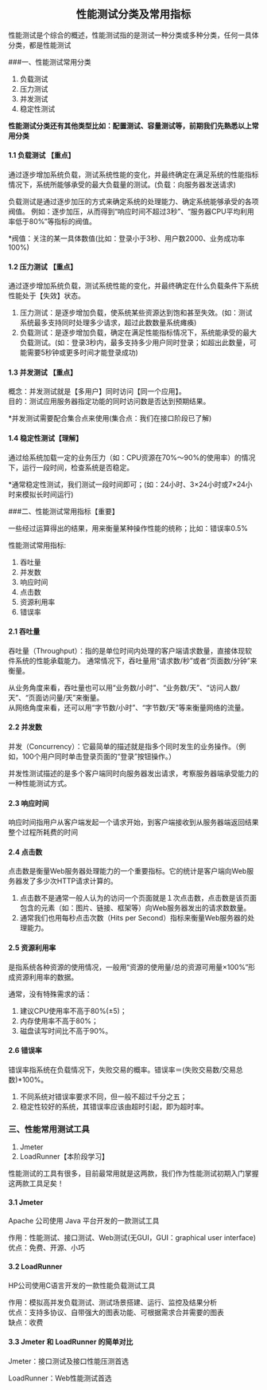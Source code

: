 ## <center>性能测试分类及常用指标</center>

性能测试是个综合的概述，性能测试指的是测试一种分类或多种分类，任何一具体分类，都是性能测试

###一、性能测试常用分类

1. 负载测试
2. 压力测试
3. 并发测试 
4. 稳定性测试

**性能测试分类还有其他类型比如：配置测试、容量测试等，前期我们先熟悉以上常用分类**

#### 1.1 负载测试 【重点】

通过逐步增加系统负载，测试系统性能的变化，并最终确定在满足系统的性能指标情况下，系统所能够承受的最大负载量的测试。(负载：向服务器发送请求)

负载测试是通过逐步加压的方式来确定系统的处理能力、确定系统能够承受的各项阀值。
例如：逐步加压，从而得到“响应时间不超过3秒”、“服务器CPU平均利用率低于80%”等指标的阀值。

*阀值：关注的某一具体数值(比如：登录小于3秒、用户数2000、业务成功率100%)

#### 1.2 压力测试 【重点】

通过逐步增加系统负载，测试系统性能的变化，并最终确定在什么负载条件下系统性能处于【失效】状态。

1. 压力测试：是逐步增加负载，使系统某些资源达到饱和甚至失效。(如：测试系统最多支持同时处理多少请求，超过此数数量系统瘫痪)<br>
2. 负载测试：是逐步增加负载，确定在满足性能指标情况下，系统能承受的最大负载测试。(如：登录3秒内，最多支持多少用户同时登录；如超出此数量，可能需要5秒钟或更多时间才能登录成功)

#### 1.3 并发测试 【重点】

概念：并发测试就是【多用户】同时访问【同一个应用】。<br>
目的：测试应用服务器指定功能的同时访问数是否达到预期结果。

*并发测试需要配合集合点来使用(集合点：我们在接口阶段已了解)

#### 1.4 稳定性测试【理解】

通过给系统加载一定的业务压力（如：CPU资源在70%～90%的使用率）的情况下，运行一段时间，检查系统是否稳定。

*通常稳定性测试，我们测试一段时间即可；(如：24小时、3×24小时或7×24小时来模拟长时间运行)

###二、性能测试常用指标【重要】

一些经过运算得出的结果，用来衡量某种操作性能的统称；比如：错误率0.5%

性能测试常用指标: 

1. 吞吐量
2. 并发数
3. 响应时间
4. 点击数
5. 资源利用率
6. 错误率

#### 2.1 吞吐量

吞吐量（Throughput）：指的是单位时间内处理的客户端请求数量，直接体现软件系统的性能承载能力。
通常情况下，吞吐量用“请求数/秒”或者“页面数/分钟”来衡量。

从业务角度来看，吞吐量也可以用“业务数/小时”、“业务数/天”、“访问人数/天”、“页面访问量/天”来衡量。<br>
从网络角度来看，还可以用“字节数/小时”、“字节数/天”等来衡量网络的流量。

#### 2.2 并发数

并发（Concurrency）：它最简单的描述就是指多个同时发生的业务操作。（例如，100个用户同时单击登录页面的“登录”按钮操作。）

并发性测试描述的是多个客户端同时向服务器发出请求，考察服务器端承受能力的一种性能测试方式。

#### 2.3 响应时间

响应时间指用户从客户端发起一个请求开始，到客户端接收到从服务器端返回结果整个过程所耗费的时间

#### 2.4 点击数

点击数是衡量Web服务器处理能力的一个重要指标。它的统计是客户端向Web服务器发了多少次HTTP请求计算的。

1. 点击数不是通常一般人认为的访问一个页面就是１次点击数，点击数是该页面包含的元素（如：图片、链接、框架等）向Web服务器发出的请求数数量。
2. 通常我们也用每秒点击次数（Hits per Second）指标来衡量Web服务器的处理能力。

#### 2.5 资源利用率

是指系统各种资源的使用情况，一般用“资源的使用量/总的资源可用量×100%”形成资源利用率的数据。

通常，没有特殊需求的话：
1. 建议CPU使用率不高于80%(±5)；
2. 内存使用率不高于80%；
3. 磁盘读写时间比不高于90%。

#### 2.6 错误率

错误率指系统在负载情况下，失败交易的概率。错误率＝(失败交易数/交易总数)*100%。

1. 不同系统对错误率要求不同，但一般不超过千分之五；
2. 稳定性较好的系统，其错误率应该由超时引起，即为超时率。

### 三、性能常用测试工具

1. Jmeter
2. LoadRunner【本阶段学习】

性能测试的工具有很多，目前最常用就是这两款，我们作为性能测试初期入门掌握这两款工具足矣！

#### 3.1 Jmeter

Apache 公司使用 Java 平台开发的一款测试工具

作用：性能测试、接口测试、Web测试(无GUI，GUI：graphical user interface)<br>
优点：免费、开源、小巧

#### 3.2 LoadRunner

HP公司使用C语言开发的一款性能负载测试工具

作用：模拟高并发负载测试、测试场景搭建、运行、监控及结果分析<br>
优点：支持多协议、自带强大的图表功能、可根据需求合并需要的图表<br>
缺点：收费

#### 3.3 Jmeter 和 LoadRunner 的简单对比

Jmeter：接口测试及接口性能压测首选

LoadRunner：Web性能测试首选
